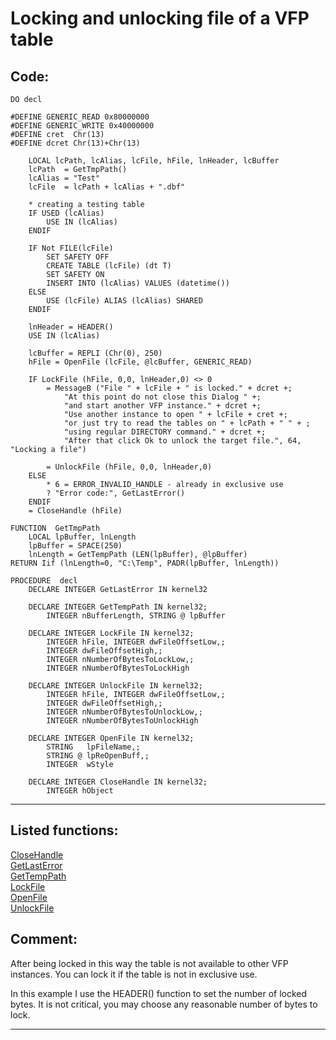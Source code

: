 <link rel="stylesheet" type="text/css" href="../css/win32api.css">  
<link rel="stylesheet" href="https://cdnjs.cloudflare.com/ajax/libs/font-awesome/4.7.0/css/font-awesome.min.css">

# Locking and unlocking file of a VFP table

## Code:
```foxpro  
DO decl

#DEFINE GENERIC_READ 0x80000000
#DEFINE GENERIC_WRITE 0x40000000
#DEFINE cret  Chr(13)
#DEFINE dcret Chr(13)+Chr(13)

	LOCAL lcPath, lcAlias, lcFile, hFile, lnHeader, lcBuffer
	lcPath  = GetTmpPath()
	lcAlias = "Test"
	lcFile  = lcPath + lcAlias + ".dbf"

	* creating a testing table
	IF USED (lcAlias)
		USE IN (lcAlias)
	ENDIF

	IF Not FILE(lcFile)
		SET SAFETY OFF
		CREATE TABLE (lcFile) (dt T)
		SET SAFETY ON
		INSERT INTO (lcAlias) VALUES (datetime())
	ELSE
		USE (lcFile) ALIAS (lcAlias) SHARED
	ENDIF

	lnHeader = HEADER()
	USE IN (lcAlias)

	lcBuffer = REPLI (Chr(0), 250)
	hFile = OpenFile (lcFile, @lcBuffer, GENERIC_READ)

	IF LockFile (hFile, 0,0, lnHeader,0) <> 0
		= MessageB ("File " + lcFile + " is locked." + dcret +;
			"At this point do not close this Dialog " +;
			"and start another VFP instance." + dcret +;
			"Use another instance to open " + lcFile + cret +;
			"or just try to read the tables on " + lcPath + " " + ;
			"using regular DIRECTORY command." + dcret +;
			"After that click Ok to unlock the target file.", 64, "Locking a file")

		= UnlockFile (hFile, 0,0, lnHeader,0)
	ELSE
		* 6 = ERROR_INVALID_HANDLE - already in exclusive use
		? "Error code:", GetLastError()
	ENDIF
	= CloseHandle (hFile)

FUNCTION  GetTmpPath
	LOCAL lpBuffer, lnLength
	lpBuffer = SPACE(250)
	lnLength = GetTempPath (LEN(lpBuffer), @lpBuffer)
RETURN Iif (lnLength=0, "C:\Temp", PADR(lpBuffer, lnLength))

PROCEDURE  decl
	DECLARE INTEGER GetLastError IN kernel32

	DECLARE INTEGER GetTempPath IN kernel32;
		INTEGER nBufferLength, STRING @ lpBuffer

	DECLARE INTEGER LockFile IN kernel32;
		INTEGER hFile, INTEGER dwFileOffsetLow,;
		INTEGER dwFileOffsetHigh,;
		INTEGER nNumberOfBytesToLockLow,;
		INTEGER nNumberOfBytesToLockHigh

	DECLARE INTEGER UnlockFile IN kernel32;
		INTEGER hFile, INTEGER dwFileOffsetLow,;
		INTEGER dwFileOffsetHigh,;
		INTEGER nNumberOfBytesToUnlockLow,;
		INTEGER nNumberOfBytesToUnlockHigh

	DECLARE INTEGER OpenFile IN kernel32;
		STRING   lpFileName,;
		STRING @ lpReOpenBuff,;
		INTEGER  wStyle

	DECLARE INTEGER CloseHandle IN kernel32;
		INTEGER hObject  
```  
***  


## Listed functions:
[CloseHandle](../libraries/kernel32/CloseHandle.md)  
[GetLastError](../libraries/kernel32/GetLastError.md)  
[GetTempPath](../libraries/kernel32/GetTempPath.md)  
[LockFile](../libraries/kernel32/LockFile.md)  
[OpenFile](../libraries/kernel32/OpenFile.md)  
[UnlockFile](../libraries/kernel32/UnlockFile.md)  

## Comment:
After being locked in this way the table is not available to other VFP instances. You can lock it if the table is not in exclusive use.  
  
In this example I use the HEADER() function to set the number of locked bytes. It is not critical, you may choose any reasonable number of bytes to lock.  
  
***  

